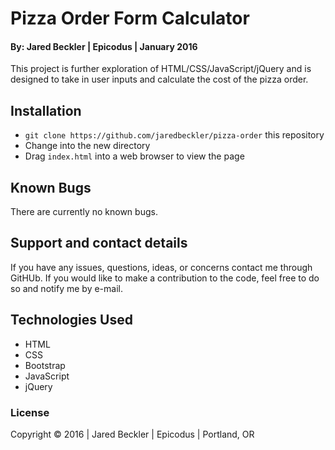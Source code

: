 # Pizza Order Form Calculator

#### By: Jared Beckler | Epicodus | January 2016

This project is further exploration of HTML/CSS/JavaScript/jQuery and is designed to take in user inputs and calculate the cost of the pizza order.

## Installation

* `git clone https://github.com/jaredbeckler/pizza-order` this repository
* Change into the new directory
* Drag `index.html` into a web browser to view the page

## Known Bugs

There are currently no known bugs.

## Support and contact details

If you have any issues, questions, ideas, or concerns contact me through GitHUb. If you would like to make a contribution to the code, feel free to do so and notify me by e-mail.

## Technologies Used

* HTML
* CSS
* Bootstrap
* JavaScript
* jQuery

### License

Copyright &copy; 2016  |  Jared Beckler  |  Epicodus  |  Portland, OR
